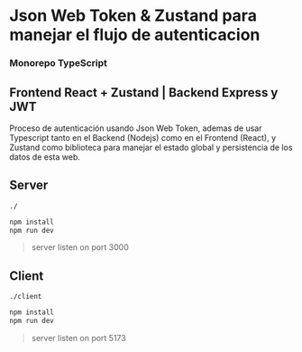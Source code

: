 # Json Web Token & Zustand para manejar el flujo de autenticacion

### Monorepo TypeScript

## Frontend React + Zustand | Backend Express y JWT

Proceso de autenticación usando Json Web Token, ademas de usar Typescript tanto en el Backend (Nodejs) como en el Frontend (React), y Zustand como biblioteca para manejar el estado global y persistencia de los datos de esta web.

## Server

`./`
```bash
npm install
npm run dev
```

> server listen on port 3000

## Client 

`./client`
```bash
npm install
npm run dev
```

> server listen on port 5173
